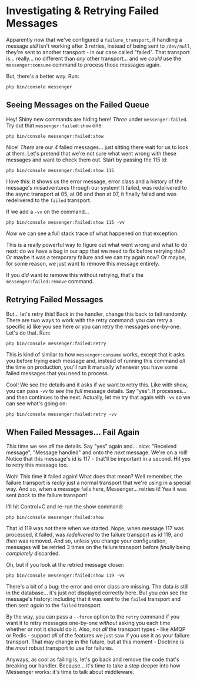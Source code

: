 # Investigating & Retrying Failed Messages

Apparently now that we've configured a `failure_transport`, if handling a message
*still* isn't working after 3 retries, instead of being sent to `/dev/null`, they're
sent to another transport - in our case called "failed". That transport is... really...
no different than *any* other transport... and we *could* use the
`messenger:consume` command to process those messages again.

But, there's a better way. Run:

```terminal
php bin/console messenger
```

## Seeing Messages on the Failed Queue

Hey! Shiny new commands are hiding here! *Three* under `messenger:failed`.
Try out that `messenger:failed:show` one:

```terminal-silent
php bin/console messenger:failed:show
```

Nice! *There* are our *4* failed messages... just sitting there wait for us to look
at them. Let's pretend that we're not sure what went wrong with these messages and
want to check them out. Start by passing the 115 id:

```terminal-silent
php bin/console messenger:failed:show 115
```

I love this: it shows us the error message, error class and a history of the
message's misadventures through our system! It failed, was redelivered to the async
transport at 05, at 06 and then at 07, it finally failed and was redelivered to
the `failed` transport.

If we add a `-vv` on the command...

```terminal-silent
php bin/console messenger:failed:show 115 -vv
```

*Now* we can see a full stack trace of what happened on that exception.

This is a really powerful way to figure out what went wrong and what to do next:
do we have a bug in our app that we need to fix before retrying this? Or maybe it
was a temporary failure and we can try again now? Or maybe, for some reason, we
just want to remove this message entirely.

If you *did* want to remove this without retrying, that's the
`messenger:failed:remove` command.

## Retrying Failed Messages

But... let's retry this! Back in the handler, change this back to fail randomly.
There are two ways to work with the retry command: you can retry a specific id
like you see here *or* you can retry the messages one-by-one. Let's do that. Run:

```terminal
php bin/console messenger:failed:retry
```

This is kind of similar to how `messenger:consume` works, except that it asks
you before trying each message and, instead of running this command *all* the time
on production, you'll run it manually whenever you have some failed messages
that you need to process.

Cool! We see the details and it asks if we want to retry this. Like with show,
you can pass `-vv` to see the *full* message details. Say "yes". It processes...
and then continues to the next. Actually, let me try that again with `-vv` so
we can see what's going on:

```terminal-silent
php bin/console messenger:failed:retry -vv
```

## When Failed Messages... Fail Again

*This* time we see *all* the details. Say "yes" again and... nice: "Received message",
"Message handled" and onto the *next* message. We're on a roll! Notice that this
message's id is 117 - that'll be important in a second. Hit yes to retry this
message too.

Woh! This time it failed again! What does that mean? Well remember, the failure
transport is *really* just a normal transport that we're using in a special way.
And so, when a message fails here, Messenger... retries it! Yea it was sent *back*
to the failure transport!

I'll hit Control+C and re-run the show command:

```terminal-silent
php bin/console messenger:failed:show
```

That id 119 was *not* there when we started. Nope, when message 117 was processed,
it failed, was *redelivered* to the failure transport as id 119, and *then* was
removed. And so, unless you change your configuration, messages will be retried 3
times on the failure transport before *finally* being *completely* discarded.

Oh, but if you look at the retried message closer:

```terminal-silent
php bin/console messenger:failed:show 119 -vv
```

There's a bit of a bug: the error and error class are missing. The data *is* still
in the database... it's just not displayed correctly here. But you *can* see the
message's history: including that it was sent to the `failed` transport and then
sent *again* to the `failed` transport.

By the way, you can pass a `--force` option to the `retry` command if you
want it to retry messages one-by-one *without* asking you each time whether or
not it should do it. Also, not *all* the transport types - like AMQP or Redis -
support *all* of the features we just saw if you use it as your failure transport.
That may change in the future, but at this moment - Doctrine is the *most* robust
transport to use for failures.

Anyways, as cool as failing is, let's go back and remove the code that's breaking
our handler. Because... it's time to take a step deeper into how Messenger works:
it's time to talk about middleware.
